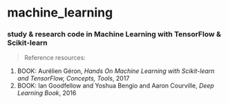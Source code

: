 # machine_learning
### study &amp; research code in Machine Learning with TensorFlow &amp; Scikit-learn

> Reference resources:
1. BOOK: Aurélien Géron, *Hands On Machine Learning with Scikit-learn and TensorFlow, Concepts, Tools*, 2017
2. BOOK: Ian Goodfellow and Yoshua Bengio and Aaron Courville, *Deep Learning Book*, 2016
